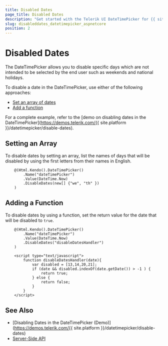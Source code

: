 ```yaml
---
title: Disabled Dates
page_title: Disabled Dates
description: "Get started with the Telerik UI DateTimePicker for {{ site.framework }} and learn how to disable specific dates in the HTML Helper."
slug: disableddates_datetimepicker_aspnetcore
position: 2
---
```


# Disabled Dates

The DateTimePicker allows you to disable specific days which are not intended to be selected by the end user such as weekends and national holidays.

To disable a date in the DateTimePicker, use either of the following approaches:
* [Set an array of dates](#setting-an-array)
* [Add a function](#adding-a-function)

For a complete example, refer to the [demo on disabling dates in the DateTimePicker](https://demos.telerik.com/{{ site.platform }}/datetimepicker/disable-dates).

## Setting an Array

To disable dates by setting an array, list the names of days that will be disabled by using the first letters from their names in English.

```
    @(Html.Kendo().DateTimePicker()
        .Name("dateTimePicker")
        .Value(DateTime.Now)
        .DisableDates(new[] {"we", "th" })
    )
```

## Adding a Function

To disable dates by using a function, set the return value for the date that will be disabled to `true`.

```
    @(Html.Kendo().DateTimePicker()
        .Name("dateTimePicker")
        .Value(DateTime.Now)
        .DisableDates("disableDatesHandler")
    )

    <script type="text/javascript">
        function disableDatesHandler(date){
            var disabled = [13,14,20,21];
            if (date && disabled.indexOf(date.getDate()) > -1 ) {
                return true;
            } else {
                return false;
            }
        }
    </script>
```

## See Also

* [Disabling Dates in the DateTimePicker (Demo)](https://demos.telerik.com/{{ site.platform }}/datetimepicker/disable-dates)
* [Server-Side API](/api/datetimepicker)
